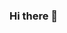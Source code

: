 ### Hi there 👋

<!--
**Quantum-0ptics/Quantum-0ptics** is a ✨ _special_ ✨ repository because its `README.md` (this file) appears on your GitHub profile.

Here are some ideas to get you started:

- 🔭 I’m currently working on setting up my profile
- 🌱 I’m currently learning everything
- 👯 I’m looking to collaborate on anything
- 🤔 I’m looking for help with everything
- 💬 Ask me about what you wish
- 📫 How to reach me: warbat17@gmail.com
- 😄 Pronouns: not sure 
- ⚡ Fun fact: I'm not wearing pants
-->
